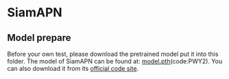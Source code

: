 # SiamAPN

## Model prepare

Before your own test, please download the pretrained model put it into this folder.
The model of SiamAPN can be found at: [model.pth](https://pan.baidu.com/s/1YTsbM15PUXlPeNNjwzS-dQ)(code:PWY2).
You can also download it from its [official code site](https://github.com/vision4robotics/SiamAPN).
